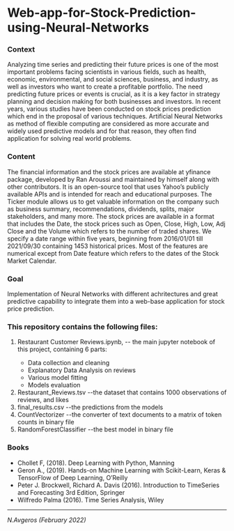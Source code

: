 # Web-app-for-Stock-Prediction-using-Neural-Networks

### Context 
Analyzing time series and predicting their future prices is one of the most important problems facing scientists in various fields, such as health, economic, environmental, and social sciences, business, and industry, as well as investors who want to create a profitable portfolio. The need predicting future prices or events is crucial, as it is a key factor in strategy planning and decision making for both businesses and investors. In recent years, various studies have been conducted on stock prices prediction which end in the proposal of various techniques. Artificial Neural Networks as method of flexible computing are considered as more accurate and widely used predictive models and for that reason, they often find application for solving real world problems.

### Content 
The financial information and the stock prices are available at yfinance package, developed by Ran Aroussi and maintained by himself along with other contributors. It is an open-source tool that uses Yahoo’s publicly available APIs and is intended for reach and educational purposes. The Ticker module allows us to get valuable information on the company such as business summary, recommendations, dividends, splits, major stakeholders, and many more. The stock prices are available in a format that includes the Date, the stock prices such as Open, Close, High, Low, Adj Close and the Volume which refers to the number of traded shares. We specify a date range within five years, beginning from 2016/01/01 till 2021/09/30 containing 1453 historical prices. Most of the features are numerical except from Date feature which refers to the dates of the Stock Market Calendar.

### Goal 
Implementation of Neural Networks with different achritectures and great predictive capability to integrate them into a web-base application for stock price prediction.

### This repository contains the following files:
<ol>
  <li>Restaurant Customer Reviews.ipynb, -- the main jupyter notebook of this project, containing 6 parts:</li>
  <ul>
    <li>Data collection and cleaning</li>
    <li>Explanatory Data Analysis on reviews</li>
    <li>Various model fitting</li>
    <li>Models evaluation</li>
  </ul>
  <li>Restaurant_Reviews.tsv --the dataset that contains 1000 observations of reviews, and likes</li>
  <li>final_results.csv --the predictions from the models</li>
  <li>CountVectorizer --the converter of text documents to a matrix of token counts in binary file</li>
  <li>RandomForestClassifier --the best model in binary file</li>
</ol>

### Books
* Chollet F, (2018). Deep Learning with Python, Manning
* Geron A., (2019). Hands-on Machine Learning with Scikit-Learn, Keras & TensorFlow of Deep Learning, O’Reilly
* Peter J. Brockwell, Richard A. Davis (2016). Introduction to TimeSeries and Forecasting 3rd Edition, Springer
* Wilfredo Palma (2016). Time Series Analysis, Wiley
---
<i>N.Avgeros (February 2022)</li>
